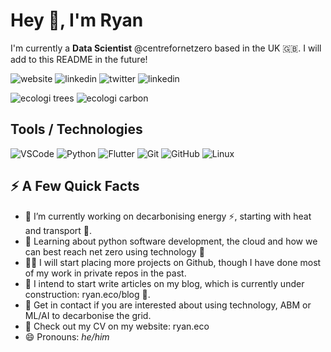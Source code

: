 # Hey 👋, I'm Ryan
I'm currently a **Data Scientist** @centrefornetzero based in the UK 🇬🇧. I will add to this README in the future!

![website](https://img.shields.io/badge/-ryan.eco-0077B5?style=flat-square&logo=Google-Chrome&logoColor=white&color=green&link=https://ryan.eco)
![linkedin](https://img.shields.io/badge/-@ryanjenkinson-0077B5?style=flat-square&labelColor=0077B5&logo=LinkedIn&link=https://www.linkedin.com/in/ryanjenkinson/)
![twitter](https://img.shields.io/badge/-@ryancjenkinson-0077B5?style=flat-square&labelColor=9cf&logo=Twitter&link=https://www.twitter.com/ryancjenkinson/)
![linkedin](https://img.shields.io/badge/-@ryanjenkinson-0077B5?style=flat-square&labelColor=0077B5&logo=Github&link=https://www.github.com/ryanjenkinson/)

![ecologi trees](https://img.shields.io/ecologi/trees/ryanjenkinson?style=for-the-badge)
![ecologi carbon](https://img.shields.io/ecologi/carbon/ryanjenkinson?style=for-the-badge)

## Tools / Technologies
![VSCode](https://img.shields.io/badge/-Visual%20Studio%20Code-23A9F2?style=flat-square&logo=Visual%20Studio%20Code&logoColor=white)
![Python](https://img.shields.io/badge/-Python-3776ab?style=flat-square&logo=Python&logoColor=white)
![Flutter](https://img.shields.io/badge/-Flutter-23A9F2?style=flat-square&logo=Flutter&logoColor=white)
![Git](https://img.shields.io/badge/-Git-F44D27?style=flat-square&logo=Git&logoColor=white)
![GitHub](https://img.shields.io/badge/-Github-181717?style=flat-square&logo=GitHub&logoColor=white)
![Linux](https://img.shields.io/badge/-Linux-dd4814?style=flat-square&logo=Linux&logoColor=white)


## ⚡️ A Few Quick Facts
- 🔭 I’m currently working on decarbonising energy ⚡️, starting with heat and transport 🚗.
- 🧐 Learning about python software development, the cloud and how we can best reach net zero using technology 🌱
- 👨‍💻 I will start placing more projects on Github, though I have done most of my work in private repos in the past.
- 📝 I intend to start write articles on my blog, which is currently under construction: ryan.eco/blog 🚧.
- 💬 Get in contact if you are interested about using technology, ABM or ML/AI to decarbonise the grid. 
- 📙 Check out my CV on my website: ryan.eco
- 😄 Pronouns: *he/him*
